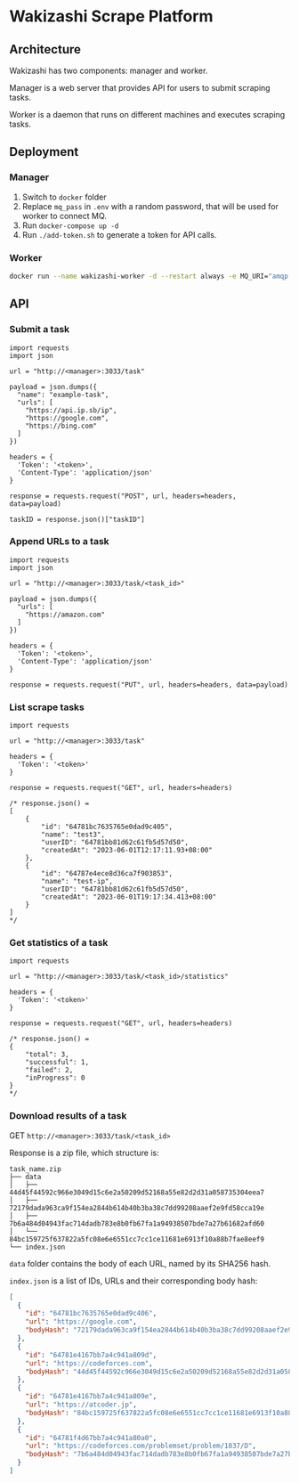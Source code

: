 # Wakizashi Scrape Platform

## Architecture

Wakizashi has two components: manager and worker.

Manager is a web server that provides API for users to submit scraping tasks. 

Worker is a daemon that runs on different machines and executes scraping tasks.

## Deployment

### Manager

1. Switch to `docker` folder
2. Replace `mq_pass` in `.env` with a random password, that will be used for worker to connect MQ.
3. Run `docker-compose up -d`
4. Run `./add-token.sh` to generate a token for API calls.

### Worker

```bash
docker run --name wakizashi-worker -d --restart always -e MQ_URI="amqp://guest:<mq_pass>@<ip>:5672" ghcr.io/sparksecurity/wakizashi-worker:main
```

## API

### Submit a task

```python3
import requests
import json

url = "http://<manager>:3033/task"

payload = json.dumps({
  "name": "example-task",
  "urls": [
    "https://api.ip.sb/ip",
    "https://google.com",
    "https://bing.com"
  ]
})

headers = {
  'Token': '<token>',
  'Content-Type': 'application/json'
}

response = requests.request("POST", url, headers=headers, data=payload)

taskID = response.json()["taskID"]
```

### Append URLs to a task

```python3
import requests
import json

url = "http://<manager>:3033/task/<task_id>"

payload = json.dumps({
  "urls": [
    "https://amazon.com"
  ]
})

headers = {
  'Token': '<token>',
  'Content-Type': 'application/json'
}

response = requests.request("PUT", url, headers=headers, data=payload)
```

### List scrape tasks

```python3
import requests

url = "http://<manager>:3033/task"

headers = {
  'Token': '<token>'
}

response = requests.request("GET", url, headers=headers)

/* response.json() = 
[
    {
        "id": "64781bc7635765e0dad9c405",
        "name": "test3",
        "userID": "64781bb81d62c61fb5d57d50",
        "createdAt": "2023-06-01T12:17:11.93+08:00"
    },
    {
        "id": "64787e4ece8d36ca7f903853",
        "name": "test-ip",
        "userID": "64781bb81d62c61fb5d57d50",
        "createdAt": "2023-06-01T19:17:34.413+08:00"
    }
]
*/
```

### Get statistics of a task

```python3
import requests

url = "http://<manager>:3033/task/<task_id>/statistics"

headers = {
  'Token': '<token>'
}

response = requests.request("GET", url, headers=headers)

/* response.json() =
{
    "total": 3,
    "successful": 1,
    "failed": 2,
    "inProgress": 0
}
*/
```

### Download results of a task

GET `http://<manager>:3033/task/<task_id>`

Response is a zip file, which structure is:

```
task_name.zip
├── data
│   ├── 44d45f44592c966e3049d15c6e2a50209d52168a55e82d2d31a058735304eea7
│   ├── 72179dada963ca9f154ea2844b614b40b3ba38c7dd99208aaef2e9fd58cca19e
│   ├── 7b6a484d04943fac714dadb783e8b0fb67fa1a94938507bde7a27b61682afd60
│   └── 84bc159725f637822a5fc08e6e6551cc7cc1ce11681e6913f10a88b7fae8eef9
└── index.json
```

`data` folder contains the body of each URL, named by its SHA256 hash.

`index.json` is a list of IDs, URLs and their corresponding body hash:

```json
[
  {
    "id": "64781bc7635765e0dad9c406",
    "url": "https://google.com",
    "bodyHash": "72179dada963ca9f154ea2844b614b40b3ba38c7dd99208aaef2e9fd58cca19e"
  },
  {
    "id": "64781e4167bb7a4c941a809d",
    "url": "https://codeforces.com",
    "bodyHash": "44d45f44592c966e3049d15c6e2a50209d52168a55e82d2d31a058735304eea7"
  },
  {
    "id": "64781e4167bb7a4c941a809e",
    "url": "https://atcoder.jp",
    "bodyHash": "84bc159725f637822a5fc08e6e6551cc7cc1ce11681e6913f10a88b7fae8eef9"
  },
  {
    "id": "64781f4d67bb7a4c941a80a0",
    "url": "https://codeforces.com/problemset/problem/1837/D",
    "bodyHash": "7b6a484d04943fac714dadb783e8b0fb67fa1a94938507bde7a27b61682afd60"
  }
]
```